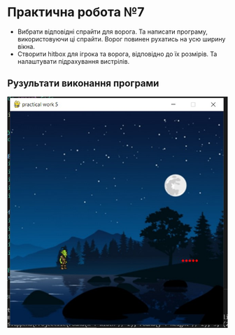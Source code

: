 # Практична робота №7
- Вибрати відповідні спрайти для ворога. Та написати програму, використовуючи ці спрайти. Ворог повинен рухатись на усю ширину вікна.
- Створити hitbox для ігрока та ворога, відповідно до їх розмірів. Та налаштувати підрахування вистрілів.

## Рузультати виконання програми
![7-1 result](https://github.com/whiteman1989/Python_practical_work_7/blob/master/images/work_res_7-1.jpg?raw=true)